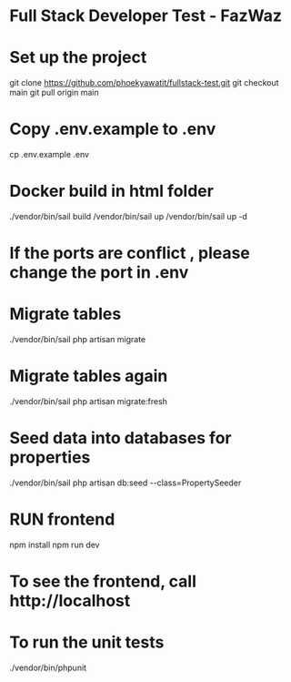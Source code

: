 # Full Stack Developer Test - FazWaz

# Set up the project
git clone https://github.com/phoekyawatit/fullstack-test.git
git checkout main 
git pull origin main

# Copy .env.example to .env
cp .env.example .env

# Docker build in html folder
./vendor/bin/sail build
/vendor/bin/sail up
/vendor/bin/sail up -d

# If the ports are conflict , please change the port in .env

# Migrate tables
./vendor/bin/sail php artisan migrate

# Migrate tables again
./vendor/bin/sail php artisan migrate:fresh

# Seed data into databases for properties
./vendor/bin/sail php artisan db:seed --class=PropertySeeder

# RUN frontend
npm install
npm run dev


# To see the frontend, call http://localhost


# To run the unit tests
./vendor/bin/phpunit







